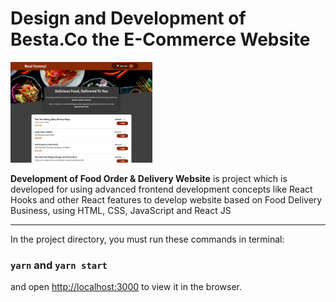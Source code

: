 # Design and Development of Besta.Co the E-Commerce Website

<img src="imgreadme/ProjectOrderDelivery.png" width="45%">

**Development of Food Order & Delivery Website** is project which is developed for using advanced frontend development concepts like React Hooks and other React features to develop website based on Food Delivery Business, using HTML, CSS, JavaScript and React JS

---

In the project directory, you must run these commands in terminal:

### `yarn` and `yarn start`

and open [http://localhost:3000](http://localhost:3000) to view it in the browser.

